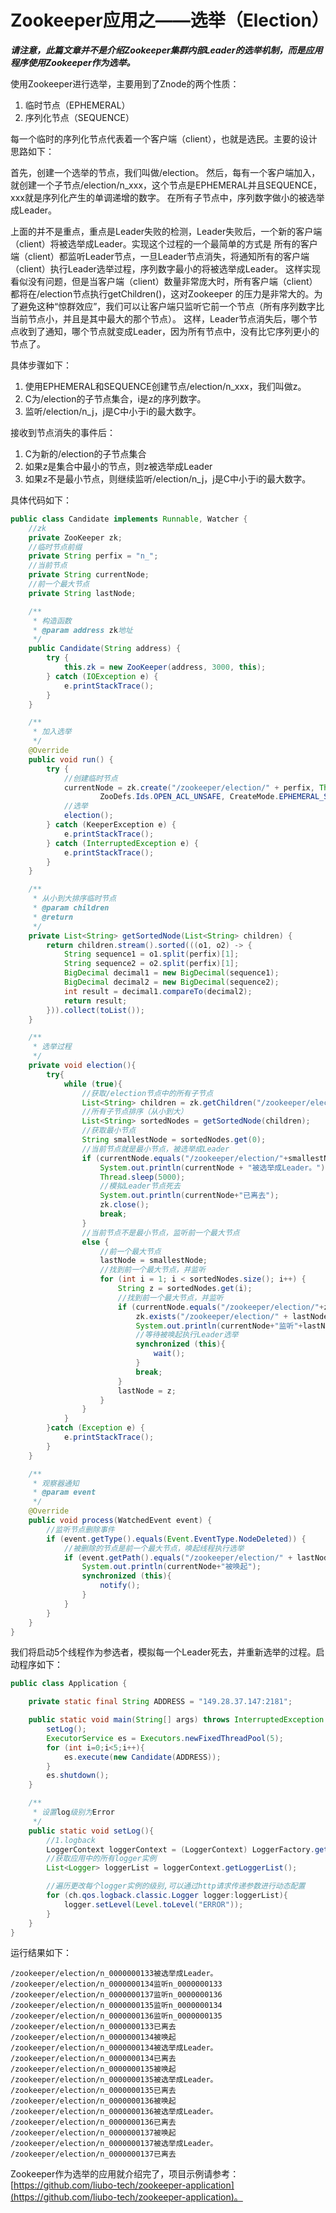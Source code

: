 # Zookeeper应用之——选举（Election）

**_请注意，此篇文章并不是介绍Zookeeper集群内部Leader的选举机制，而是应用程序使用Zookeeper作为选举。_**

使用Zookeeper进行选举，主要用到了Znode的两个性质：
1. 临时节点（EPHEMERAL）
2. 序列化节点（SEQUENCE）

每一个临时的序列化节点代表着一个客户端（client），也就是选民。主要的设计思路如下：

首先，创建一个选举的节点，我们叫做/election。
然后，每有一个客户端加入，就创建一个子节点/election/n_xxx，这个节点是EPHEMERAL并且SEQUENCE，xxx就是序列化产生的单调递增的数字。
在所有子节点中，序列数字做小的被选举成Leader。

上面的并不是重点，重点是Leader失败的检测，Leader失败后，一个新的客户端（client）将被选举成Leader。实现这个过程的一个最简单的方式是
所有的客户端（client）都监听Leader节点，一旦Leader节点消失，将通知所有的客户端（client）执行Leader选举过程，序列数字最小的将被选举成Leader。
这样实现看似没有问题，但是当客户端（client）数量非常庞大时，所有客户端（client）都将在/election节点执行getChildren()，这对Zookeeper
的压力是非常大的。为了避免这种“惊群效应”，我们可以让客户端只监听它前一个节点（所有序列数字比当前节点小，并且是其中最大的那个节点）。
这样，Leader节点消失后，哪个节点收到了通知，哪个节点就变成Leader，因为所有节点中，没有比它序列更小的节点了。

具体步骤如下：

1. 使用EPHEMERAL和SEQUENCE创建节点/election/n_xxx，我们叫做z。
2. C为/election的子节点集合，i是z的序列数字。
3. 监听/election/n_j，j是C中小于i的最大数字。

接收到节点消失的事件后：

1. C为新的/election的子节点集合
2. 如果z是集合中最小的节点，则z被选举成Leader
3. 如果z不是最小节点，则继续监听/election/n_j，j是C中小于i的最大数字。

具体代码如下：
```java
public class Candidate implements Runnable, Watcher {
    //zk
    private ZooKeeper zk;
    //临时节点前缀
    private String perfix = "n_";
    //当前节点
    private String currentNode;
    //前一个最大节点
    private String lastNode;

    /**
     * 构造函数
     * @param address zk地址
     */
    public Candidate(String address) {
        try {
            this.zk = new ZooKeeper(address, 3000, this);
        } catch (IOException e) {
            e.printStackTrace();
        }
    }

    /**
     * 加入选举
     */
    @Override
    public void run() {
        try {
            //创建临时节点
            currentNode = zk.create("/zookeeper/election/" + perfix, Thread.currentThread().getName().getBytes(),
                    ZooDefs.Ids.OPEN_ACL_UNSAFE, CreateMode.EPHEMERAL_SEQUENTIAL);
            //选举
            election();
        } catch (KeeperException e) {
            e.printStackTrace();
        } catch (InterruptedException e) {
            e.printStackTrace();
        }
    }

    /**
     * 从小到大排序临时节点
     * @param children
     * @return
     */
    private List<String> getSortedNode(List<String> children) {
        return children.stream().sorted(((o1, o2) -> {
            String sequence1 = o1.split(perfix)[1];
            String sequence2 = o2.split(perfix)[1];
            BigDecimal decimal1 = new BigDecimal(sequence1);
            BigDecimal decimal2 = new BigDecimal(sequence2);
            int result = decimal1.compareTo(decimal2);
            return result;
        })).collect(toList());
    }

    /**
     * 选举过程
     */
    private void election(){
        try{
            while (true){
                //获取/election节点中的所有子节点
                List<String> children = zk.getChildren("/zookeeper/election", false);
                //所有子节点排序（从小到大）
                List<String> sortedNodes = getSortedNode(children);
                //获取最小节点
                String smallestNode = sortedNodes.get(0);
                //当前节点就是最小节点，被选举成Leader
                if (currentNode.equals("/zookeeper/election/"+smallestNode)) {
                    System.out.println(currentNode + "被选举成Leader。");
                    Thread.sleep(5000);
                    //模拟Leader节点死去
                    System.out.println(currentNode+"已离去");
                    zk.close();
                    break;
                }
                //当前节点不是最小节点，监听前一个最大节点
                else {
                    //前一个最大节点
                    lastNode = smallestNode;
                    //找到前一个最大节点，并监听
                    for (int i = 1; i < sortedNodes.size(); i++) {
                        String z = sortedNodes.get(i);
                        //找到前一个最大节点，并监听
                        if (currentNode.equals("/zookeeper/election/"+z)) {
                            zk.exists("/zookeeper/election/" + lastNode, true);
                            System.out.println(currentNode+"监听"+lastNode);
                            //等待被唤起执行Leader选举
                            synchronized (this){
                                wait();
                            }
                            break;
                        }
                        lastNode = z;
                    }
                }
            }
        }catch (Exception e) {
            e.printStackTrace();
        }
    }

    /**
     * 观察器通知
     * @param event
     */
    @Override
    public void process(WatchedEvent event) {
        //监听节点删除事件
        if (event.getType().equals(Event.EventType.NodeDeleted)) {
            //被删除的节点是前一个最大节点，唤起线程执行选举
            if (event.getPath().equals("/zookeeper/election/" + lastNode)) {
                System.out.println(currentNode+"被唤起");
                synchronized (this){
                    notify();
                }
            }
        }
    }
}
```
我们将启动5个线程作为参选者，模拟每一个Leader死去，并重新选举的过程。启动程序如下：
```java
public class Application {

    private static final String ADDRESS = "149.28.37.147:2181";

    public static void main(String[] args) throws InterruptedException {
        setLog();
        ExecutorService es = Executors.newFixedThreadPool(5);
        for (int i=0;i<5;i++){
            es.execute(new Candidate(ADDRESS));
        }
        es.shutdown();
    }

    /**
     * 设置log级别为Error
     */
    public static void setLog(){
        //1.logback
        LoggerContext loggerContext = (LoggerContext) LoggerFactory.getILoggerFactory();
        //获取应用中的所有logger实例
        List<Logger> loggerList = loggerContext.getLoggerList();

        //遍历更改每个logger实例的级别,可以通过http请求传递参数进行动态配置
        for (ch.qos.logback.classic.Logger logger:loggerList){
            logger.setLevel(Level.toLevel("ERROR"));
        }
    }
}
```
运行结果如下：
```
/zookeeper/election/n_0000000133被选举成Leader。
/zookeeper/election/n_0000000134监听n_0000000133
/zookeeper/election/n_0000000137监听n_0000000136
/zookeeper/election/n_0000000135监听n_0000000134
/zookeeper/election/n_0000000136监听n_0000000135
/zookeeper/election/n_0000000133已离去
/zookeeper/election/n_0000000134被唤起
/zookeeper/election/n_0000000134被选举成Leader。
/zookeeper/election/n_0000000134已离去
/zookeeper/election/n_0000000135被唤起
/zookeeper/election/n_0000000135被选举成Leader。
/zookeeper/election/n_0000000135已离去
/zookeeper/election/n_0000000136被唤起
/zookeeper/election/n_0000000136被选举成Leader。
/zookeeper/election/n_0000000136已离去
/zookeeper/election/n_0000000137被唤起
/zookeeper/election/n_0000000137被选举成Leader。
/zookeeper/election/n_0000000137已离去
```
Zookeeper作为选举的应用就介绍完了，项目示例请参考：[https://github.com/liubo-tech/zookeeper-application](https://github.com/liubo-tech/zookeeper-application)。
